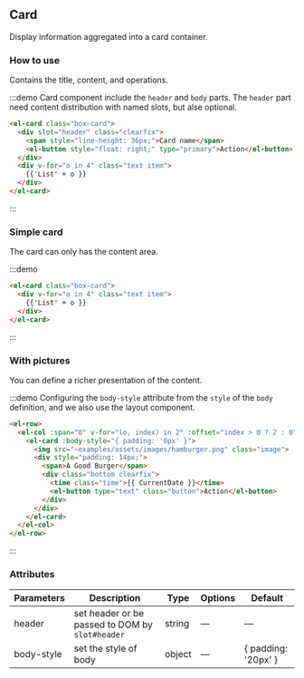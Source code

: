 <script>
  import dateUtil from 'main/utils/date'
  export default {
    data() {
      return {
        currentDate: dateUtil.format(new Date(), 'yyyy-MM-dd HH:mm')
      };
    }
  }
</script>

<style scoped>
  .text {
    font-size: 14px;
  }

  .time {
    font-size: 13px;
    color: #999;
  }

  .bottom {
    margin-top: 13px;
    line-height: 12px;
  }

  .item {
    padding: 18px 0;
  }

  .button {
    padding: 0;
    float: right;
  }

  .image {
    width: 100%;
    display: block;
  }

  .clearfix {
    @utils-clearfix;
  }

  .box-card {
    width: 480px;
  }
</style>

## Card

Display information aggregated into a card container.

### How to use

Contains the title, content, and operations.

:::demo Card component include the `header` and `body` parts. The ` header ` part need content distribution with named slots, but alse optional. 

```html
<el-card class="box-card">
  <div slot="header" class="clearfix">
    <span style="line-height: 36px;">Card name</span>
    <el-button style="float: right;" type="primary">Action</el-button>
  </div>
  <div v-for="o in 4" class="text item">
    {{'List' + o }}
  </div>
</el-card>
```

:::

### Simple card

The card can only has the content area.

:::demo

```html
<el-card class="box-card">
  <div v-for="o in 4" class="text item">
    {{'List' + o }}
  </div>
</el-card>
```

:::

### With pictures

You can define a richer presentation of the content.

:::demo Configuring the `body-style` attribute from the `style` of the `body` definition, and we also use the layout component.

```html
<el-row>
  <el-col :span="8" v-for="(o, index) in 2" :offset="index > 0 ? 2 : 0">
    <el-card :body-style="{ padding: '0px' }">
      <img src="~examples/assets/images/hamburger.png" class="image">
      <div style="padding: 14px;">
        <span>A Good Burger</span>
        <div class="bottom clearfix">
          <time class="time">{{ CurrentDate }}</time>
          <el-button type="text" class="button">Action</el-button>
        </div>
      </div>
    </el-card>
  </el-col>
</el-row>
```

:::

### Attributes
| Parameters      | Description    | Type      | Options       | Default   |
|---------- |-------- |---------- |-------------  |-------- |
| header | set header or be passed to DOM by `slot#header` | string| — | — |
| body-style | set the style of body| object| — | { padding: '20px' } |

